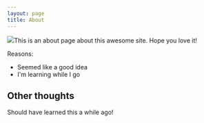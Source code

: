 ```yaml
---
layout: page
title: About
---
```


<img src="https://avatars.githubusercontent.com/u/47759411?s=48&v=4" />This is an about page about this awesome site.
Hope you love it!

Reasons:
- Seemed like a good idea
- I'm learning while I go

## Other thoughts

Should have learned this a while ago!
